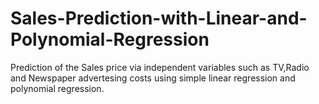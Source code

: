 # Sales-Prediction-with-Linear-and-Polynomial-Regression

Prediction of the Sales price via independent variables such as TV,Radio and Newspaper advertesing costs using simple linear regression and polynomial regression.

